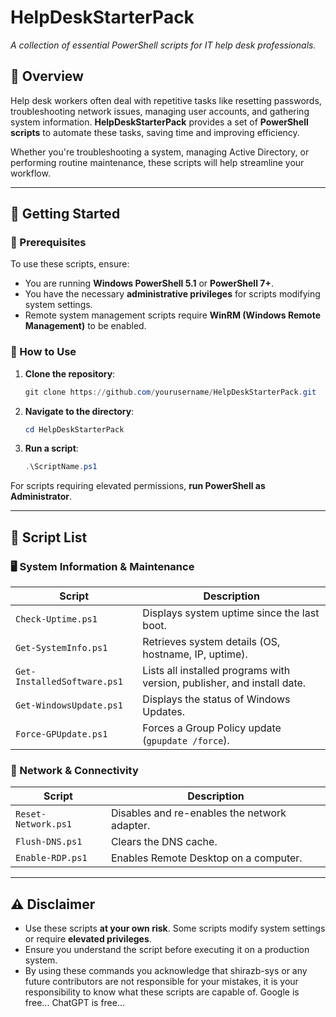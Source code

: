 # HelpDeskStarterPack
*A collection of essential PowerShell scripts for IT help desk professionals.*

## 📌 Overview
Help desk workers often deal with repetitive tasks like resetting passwords, troubleshooting network issues, managing user accounts, and gathering system information. **HelpDeskStarterPack** provides a set of **PowerShell scripts** to automate these tasks, saving time and improving efficiency.

Whether you're troubleshooting a system, managing Active Directory, or performing routine maintenance, these scripts will help streamline your workflow.

---

## 🚀 Getting Started

### 🔹 Prerequisites
To use these scripts, ensure:
- You are running **Windows PowerShell 5.1** or **PowerShell 7+**.
- You have the necessary **administrative privileges** for scripts modifying system settings.
- Remote system management scripts require **WinRM (Windows Remote Management)** to be enabled.

### 🔹 How to Use
1. **Clone the repository**:
   ```powershell
   git clone https://github.com/yourusername/HelpDeskStarterPack.git
   ```
2. **Navigate to the directory**:
   ```powershell
   cd HelpDeskStarterPack
   ```
3. **Run a script**:
   ```powershell
   .\ScriptName.ps1
   ```

For scripts requiring elevated permissions, **run PowerShell as Administrator**.

---

## 📜 Script List

### 🖥️ System Information & Maintenance
| Script | Description |
|--------|------------|
| `Check-Uptime.ps1` | Displays system uptime since the last boot. |
| `Get-SystemInfo.ps1` | Retrieves system details (OS, hostname, IP, uptime). |
| `Get-InstalledSoftware.ps1` | Lists all installed programs with version, publisher, and install date. |
| `Get-WindowsUpdate.ps1` | Displays the status of Windows Updates. |
| `Force-GPUpdate.ps1` | Forces a Group Policy update (`gpupdate /force`). |

### 🛜 Network & Connectivity
| Script | Description |
|--------|------------|
| `Reset-Network.ps1` | Disables and re-enables the network adapter. |
| `Flush-DNS.ps1` | Clears the DNS cache. |
| `Enable-RDP.ps1` | Enables Remote Desktop on a computer. |

---

## ⚠️ Disclaimer
- Use these scripts **at your own risk**. Some scripts modify system settings or require **elevated privileges**.
- Ensure you understand the script before executing it on a production system.
- By using these commands you acknowledge that shirazb-sys or any future contributors are not responsible for your mistakes, it is your responsibility to know what these scripts are capable of. Google is free... ChatGPT is free...
